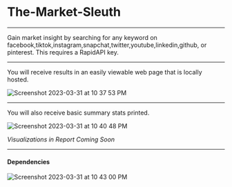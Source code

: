 # The-Market-Sleuth

---

Gain market insight by searching for any keyword on facebook,tiktok,instagram,snapchat,twitter,youtube,linkedin,github, or pinterest. This requires a RapidAPI key. 

---


You will receive results in an easily viewable web page that is locally hosted. 

![Screenshot 2023-03-31 at 10 37 53 PM](https://user-images.githubusercontent.com/50429213/229267719-88d1d957-8922-4e9c-92c4-3858577a1650.png)


---

You will also receive basic summary stats printed. 

![Screenshot 2023-03-31 at 10 40 48 PM](https://user-images.githubusercontent.com/50429213/229267837-06f29aca-8768-451a-8f09-8387b4e0abc7.png)


*Visualizations in Report Coming Soon*

---


#### Dependencies

![Screenshot 2023-03-31 at 10 43 00 PM](https://user-images.githubusercontent.com/50429213/229267914-77e3f099-6c27-4268-841b-b9a81107ba9f.png)
